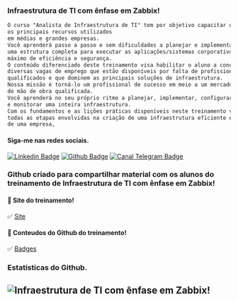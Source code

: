 ### Infraestrutura de TI com ênfase em Zabbix!
```diff
O curso "Analista de Infraestrutura de TI" tem por objetivo capacitar o aluno a dominar 
os principais recursos utilizados
em médias e grandes empresas.
Você aprenderá passo a passo e sem dificuldades a planejar e implementar, do zero, 
uma estrutura completa para executar as aplicações/sistemas corporativos com o 
máximo de eficiência e segurança.
O conteúdo diferenciado deste treinamento visa habilitar o aluno a concorrer a 
diversas vagas de emprego que estão disponíveis por falta de profissionais 
qualificados e que dominem as principais soluções de infraestrutura.
Nossa missão é torná-lo um profissional de sucesso em meio a um mercado carente
de mão de obra qualificada.
Você aprenderá no seu próprio ritmo a planejar, implementar, configurar, administrar 
e monitorar uma inteira infraestrutura.
Com os fundamentos e as lições práticas disponíveis neste treinamento você dominará 
todas as etapas envolvidas na criação de uma infraestrutura eficiente e organizada 
de uma empresa, 
```

#### Siga-me nas redes sociais.
[![Linkedin Badge](https://img.shields.io/badge/-LinkedIn-407bff?style=flat-square&labelColor=407bff&logo=Linkedin&logoColor=white&link=https://www.linkedin.com/company/infraestrutura-de-ti-com-%C3%AAnfase-em-zabbix/)](https://www.linkedin.com/company/infraestrutura-de-ti-com-%C3%AAnfase-em-zabbix/) [![Github Badge](https://img.shields.io/badge/-Github-407bff?style=flat-square&labelColor=407bff&logo=Github&logoColor=white&link=https://github.com/treinamentos2mti)](https://github.com/treinamentos2mti) [![Canal Telegram Badge](https://img.shields.io/badge/Telegram-2CA5E0?style=flat-square&labelColor=407bff&logo=Telegram&logoColor=white&link=https://t.me/+VX1MrWlXIreS3d91)](https://t.me/+VX1MrWlXIreS3d91)

### Github criado para compartilhar material com os alunos do treinamento de Infraestrutura de TI com ênfase em Zabbix!

#### 🚀 Site do treinamento!
✅ [Site](https://magnocerqueira.kpages.online/)

#### 🚀 Conteudos do Github do treinamento!
✅ [Badges](https://github.com/treinamentos2mti/Badges)

### Estatisticas do Github.
![Infraestrutura de TI com ênfase em Zabbix!](https://github-readme-stats.vercel.app/api?username=treinamentos2mti&show_icons=true)
---


